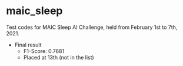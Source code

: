 # maic_sleep

Test codes for MAIC Sleep AI Challenge, held from February 1st to 7th, 2021.

- Final result
  + F1-Score: 0.7681
  + Placed at 13th (not in the list)
